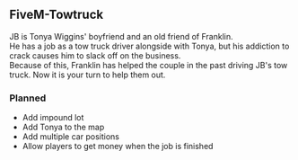 ## FiveM-Towtruck

JB is Tonya Wiggins' boyfriend and an old friend of Franklin.   
He has a job as a tow truck driver alongside with Tonya, but his addiction to crack causes him to slack off on the business.   
Because of this, Franklin has helped the couple in the past driving JB's tow truck.
Now it is your turn to help them out.

### Planned

- Add impound lot
- Add Tonya to the map
- Add multiple car positions
- Allow players to get money when the job is finished
